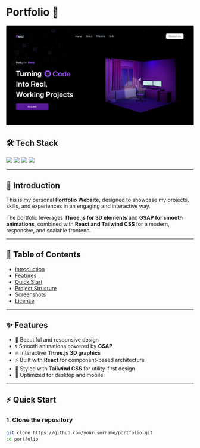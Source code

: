 # Portfolio 🚀  

<p align="center">
  <img src="./public/portfolio.png" alt="Portfolio Thumbnail" width="800"/>
</p>  

## 🛠 Tech Stack  
<p>
  <img src="https://img.shields.io/badge/React-20232A?style=for-the-badge&logo=react&logoColor=61DAFB"/>
  <img src="https://img.shields.io/badge/Tailwind_CSS-38B2AC?style=for-the-badge&logo=tailwind-css&logoColor=white"/>
  <img src="https://img.shields.io/badge/Three.js-black?style=for-the-badge&logo=three.js&logoColor=white"/>
  <img src="https://img.shields.io/badge/GSAP-88CE02?style=for-the-badge&logo=greensock&logoColor=white"/>
</p>  

---
## 📖 Introduction  
This is my personal **Portfolio Website**, designed to showcase my projects, skills, and experiences in an engaging and interactive way.  

The portfolio leverages **Three.js for 3D elements** and **GSAP for smooth animations**, combined with **React and Tailwind CSS** for a modern, responsive, and scalable frontend.  

---

## 📑 Table of Contents  
- [Introduction](#introduction)  
- [Features](#features)  
- [Quick Start](#quick-start)  
- [Project Structure](#project-structure)  
- [Screenshots](#screenshots)  
- [License](#license)  

---

## ✨ Features  
- 🎨 Beautiful and responsive design  
- 🌀 Smooth animations powered by **GSAP**  
- 🔥 Interactive **Three.js 3D graphics**  
- ⚡ Built with **React** for component-based architecture  
- 🎨 Styled with **Tailwind CSS** for utility-first design  
- 📱 Optimized for desktop and mobile  

---

## ⚡ Quick Start  

### 1. Clone the repository  
```bash
git clone https://github.com/yourusername/portfolio.git
cd portfolio

